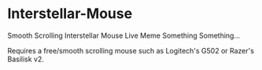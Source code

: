 # Interstellar-Mouse

Smooth Scrolling Interstellar Mouse Live Meme Something Something...

Requires a free/smooth scrolling mouse such as Logitech's G502 or Razer's Basilisk v2.

